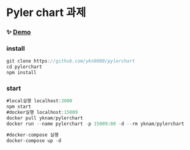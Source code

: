 # Pyler chart 과제

### ✨ [Demo](http://imcmaster.iptime.org:15009)

### install

```js
git clone https://github.com/ykn9080/pylerchart
cd pylerchart
npm install
```

### start

```js
#local실행 localhost:3000
npm start
#docker실행 localhost:15009
docker pull yknam/pylerchart
docker run --name pylerchart -p 15009:80 -d --rm yknam/pylerchart

#docker-compose 실행
docker-compose up -d

```
